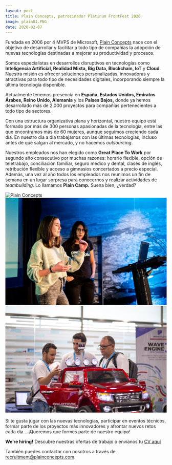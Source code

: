 ```yaml
---
layout: post
title: Plain Concepts, patrocinador Platinum FrontFest 2020
image: plain01.PNG
date: 2020-02-07
---
```


Fundada en 2006 por 4 MVPS de Microsoft, [Plain Concepts](http://www.plainconcepts.com) nace con el objetivo de desarrollar y facilitar a todo tipo de compañías la adopción de nuevas tecnologías destinadas a mejorar su productividad y procesos.

Somos especialistas en desarrollos disruptivos en tecnologías como **Inteligencia Artificial, Realidad Mixta, Big Data, Blockchain, IoT** y **Cloud**. Nuestra misión es ofrecer soluciones personalizadas, innovadoras y atractivas para todo tipo de necesidades digitales, incorporando siempre la última tecnología disponible. 

Actualmente tenemos presencia en **España, Estados Unidos, Emiratos Árabes, Reino Unido, Alemania** y los **Países Bajos,** donde ya hemos desarrollado más de 2.000 proyectos para compañías pertenecientes a todo tipo de sectores.

Con una estructura organizativa plana y horizontal, nuestro equipo está formado por más de 300 personas apasionadas de la tecnología, entre las que encontramos más de 60 mujeres, aunque seguimos creciendo cada día. En nuestro día a día trabajamos con las últimas tecnologías, incluso antes de que salgan al mercado, y no hacemos *outsourcing*. 

Nuestros empleados nos han elegido como **Great Place To Work** por segundo año consecutivo por muchas razones: horario flexible, opción de teletrabajo, conciliación familiar, seguro médico y dental, clases de inglés, retribución flexible y acceso a gimnasios concertados a precio especial. Además, una vez al año todos los empleados nos reunimos un fin de semana en un lugar sorpresa para conocernos y realizar actividades de *teambuilding*. Lo llamamos **Plain Camp.** Suena bien, ¿verdad? 

![Plain Concepts](assets/img/plain02.PNG "Teambuilding Plain Concepts")
![Plain Concepts](assets/img/plain03.PNG "Talk Plain Concepts")
![Plain Concepts](assets/img/plain04.PNG "Working Plain Concepts")

Si te gusta jugar con las nuevas tecnologías, participar en eventos técnicos, formar parte de los proyectos más innovadores y afrontar nuevos retos cada día… ¡Queremos que formes parte de nuestro equipo!

**We’re hiring!** Descubre nuestras ofertas de trabajo o envíanos tu [CV aquí](https://apply.workable.com/plainconcepts/)

También puedes contactar con nosotros a través de [recruitment@plainconcepts.com](mailto:recruitment@plainconcepts.com).